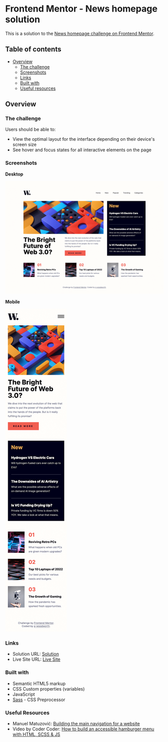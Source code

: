 # Frontend Mentor - News homepage solution

This is a solution to the [News homepage challenge on Frontend Mentor](https://www.frontendmentor.io/challenges/news-homepage-H6SWTa1MFl).

## Table of contents

- [Overview](#overview)
  - [The challenge](#the-challenge)
  - [Screenshots](#screenshots)
  - [Links](#links)
  - [Built with](#built-with)
  - [Useful resources](#useful-resources)

## Overview

### The challenge

Users should be able to:

- View the optimal layout for the interface depending on their device's screen size
- See hover and focus states for all interactive elements on the page

### Screenshots

**Desktop**

![Desktop Sceenshot](assets/screenshots/desktop-screenshot-1440px.png)

**Mobile**

![Mobile Sceenshot](assets/screenshots/mobile-screenshot-375px.png)

### Links

- Solution URL: [Solution](https://www.frontendmentor.io/solutions/news-homepage----accessibility-css-grid-javascript-5zlYY05uG8)
- Live Site URL: [Live Site](https://a-woodworth.github.io/news_homepage)

### Built with

- Semantic HTML5 markup
- CSS Custom properties (variables)
- JavaScript
- [Sass](https://sass-lang.com) - CSS Preprocessor

### Useful Resources

- Manuel Matuzović: [Building the main navigation for a website](https://web.dev/articles/website-navigation)
- Video by Coder Coder: [How to build an accessible hamburger menu with HTML, SCSS & JS](https://youtu.be/pBv7igaxfQE?si=kvDK7A-zzzujZOky)
